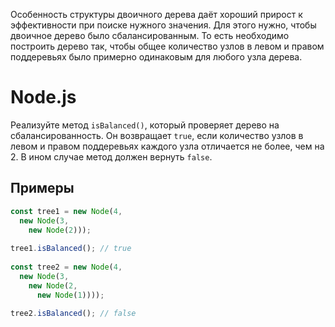 Особенность структуры двоичного дерева даёт хороший прирост к эффективности при поиске нужного значения. Для этого нужно, чтобы двоичное дерево было сбалансированным. То есть необходимо построить дерево так, чтобы общее количество узлов в левом и правом поддеревьях было примерно одинаковым для любого узла дерева.

# Node.js
Реализуйте метод `isBalanced()`, который проверяет дерево на сбалансированность. Он возвращает `true`, если количество узлов в левом и правом поддеревьях каждого узла отличается не более, чем на 2. В ином случае метод должен вернуть `false`.

## Примеры
```js
const tree1 = new Node(4,
  new Node(3,
    new Node(2)));
 
tree1.isBalanced(); // true
 
const tree2 = new Node(4,
  new Node(3,
    new Node(2,
      new Node(1))));
 
tree2.isBalanced(); // false

```